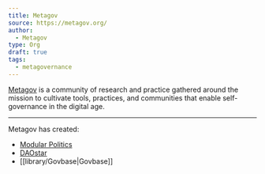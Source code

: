 ```yaml
---
title: Metagov
source: https://metagov.org/
author:
  - Metagov
type: Org
draft: true
tags:
  - metagovernance
---
```


[Metagov](https://metagov.org/) is a community of research and practice gathered around the mission to cultivate tools, practices, and communities that enable self-governance in the digital age.

---

Metagov has created:

- [Modular Politics](library/Modular%20Politics.md)
- [DAOstar](library/DAOstar.md)
- [[library/Govbase|Govbase]]
